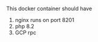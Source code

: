 This docker container should have
1. nginx runs on port 8201 <default nginx site>
2. php 8.2
3. GCP rpc
